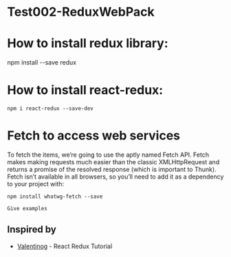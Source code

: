 # Test002-ReduxWebPack





# How to install redux library:

npm install --save redux


# How to install react-redux:

```
npm i react-redux --save-dev
```

# Fetch to access web services
To fetch the items, we’re going to use the aptly named Fetch API. Fetch makes making requests much easier than the classic XMLHttpRequest and returns a promise of the resolved response (which is important to Thunk). Fetch isn’t available in all browsers, so you’ll need to add it as a dependency to your project with:

```
npm install whatwg-fetch --save
```




```
Give examples
```

## Inspired by

* [Valentinog](https://www.valentinog.com/blog/react-redux-tutorial-beginners/) - React Redux Tutorial



